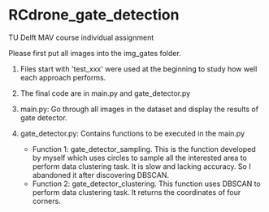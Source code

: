 # RCdrone_gate_detection
TU Delft MAV course individual assignment

Please first put all images into the img_gates folder.

1. Files start with 'test_xxx' were used at the beginning to study how well each approach performs.

2. The final code are in main.py and gate_detector.py

3. main.py: Go through all images in the dataset and display the results of gate detector.

4. gate_detector.py: Contains functions to be executed in the main.py
   - Function 1: gate_detector_sampling.
     This is the function developed by myself which uses circles to sample all the interested area to perform data clustering task. It is slow and lacking accuracy. So I abandoned it after discovering DBSCAN.
   - Function 2: gate_detector_clustering.
     This function uses DBSCAN to perform data clustering task. It returns the coordinates of four corners.
